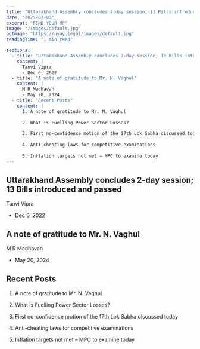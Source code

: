 ```yaml
---
title: "Uttarakhand Assembly concludes 2-day session; 13 Bills introduced and passed"
date: "2025-07-03"
excerpt: "FIND YOUR MP"
image: "/images/default.jpg"
ogImage: "https://nyay.legal/images/default.jpg"
readingTime: "1 min read"

sections:
  - title: "Uttarakhand Assembly concludes 2-day session; 13 Bills introduced and passed"
    content: |
      Tanvi Vipra
      - Dec 6, 2022
  - title: "A note of gratitude to Mr. N. Vaghul"
    content: |
      M R Madhavan
      - May 20, 2024
  - title: "Recent Posts"
    content: |
      1. A note of gratitude to Mr. N. Vaghul 
      
      2. What is Fuelling Power Sector Losses? 
      
      3. First no-confidence motion of the 17th Lok Sabha discussed today 
      
      4. Anti-cheating laws for competitive examinations 
      
      5. Inflation targets not met – MPC to examine today
---
```


## Uttarakhand Assembly concludes 2-day session; 13 Bills introduced and passed

Tanvi Vipra
- Dec 6, 2022

## A note of gratitude to Mr. N. Vaghul

M R Madhavan
- May 20, 2024

## Recent Posts

1. A note of gratitude to Mr. N. Vaghul 

2. What is Fuelling Power Sector Losses? 

3. First no-confidence motion of the 17th Lok Sabha discussed today 

4. Anti-cheating laws for competitive examinations 

5. Inflation targets not met – MPC to examine today